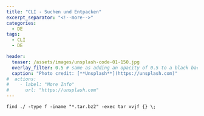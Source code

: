 ```yaml
---
title: "CLI - Suchen und Entpacken"
excerpt_separator: "<!--more-->"
categories:
  - DE
tags:
  - CLI
  - DE

header:
  teaser: /assets/images/unsplash-code-01-150.jpg
  overlay_filter: 0.5 # same as adding an opacity of 0.5 to a black background
  caption: "Photo credit: [**Unsplash**](https://unsplash.com)"
#  actions:
#    - label: "More Info"
#      url: "https://unsplash.com"
---
```



```
find ./ -type f -iname "*.tar.bz2" -exec tar xvjf {} \;
```



<!--more-->